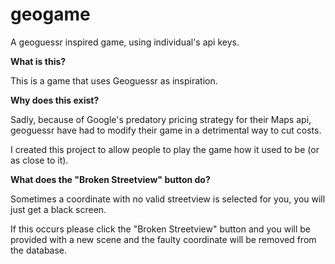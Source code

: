 # geogame
A geoguessr inspired game, using individual's api keys.

**What is this?**

This is a game that uses Geoguessr as inspiration.

**Why does this exist?**

Sadly, because of Google's predatory pricing strategy for their Maps api, geoguessr have had to modify their game in a detrimental way to cut costs.

I created this project to allow people to play the game how it used to be (or as close to it).

**What does the "Broken Streetview" button do?**

Sometimes a coordinate with no valid streetview is selected for you, you will just get a black screen.

If this occurs please click the "Broken Streetview" button and you will be provided with a new scene and the faulty coordinate will be removed from the database.
